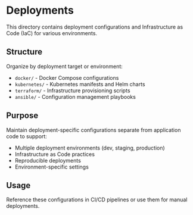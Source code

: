 # Deployments

This directory contains deployment configurations and Infrastructure as Code (IaC) for various environments.

## Structure

Organize by deployment target or environment:
- `docker/` - Docker Compose configurations
- `kubernetes/` - Kubernetes manifests and Helm charts
- `terraform/` - Infrastructure provisioning scripts
- `ansible/` - Configuration management playbooks

## Purpose

Maintain deployment-specific configurations separate from application code to support:
- Multiple deployment environments (dev, staging, production)
- Infrastructure as Code practices
- Reproducible deployments
- Environment-specific settings

## Usage

Reference these configurations in CI/CD pipelines or use them for manual deployments.
